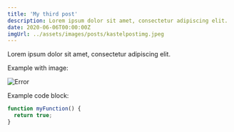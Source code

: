 ```yaml
---
title: 'My third post'
description: Lorem ipsum dolor sit amet, consectetur adipiscing elit.
date: 2020-06-06T00:00:00Z
imgUrl: ../assets/images/posts/kastelpostimg.jpeg
---
```


Lorem ipsum dolor sit amet, consectetur adipiscing elit.

Example with image:

![Error](/assets/images/posts/error.png)

Example code block:

```js
function myFunction() {
  return true;
}
```

